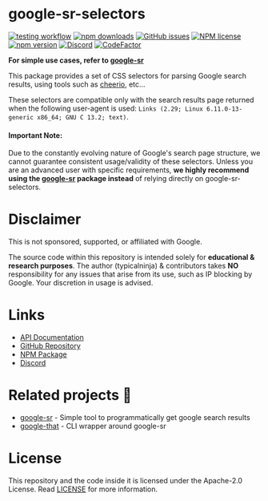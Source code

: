 # google-sr-selectors

[![testing workflow](https://github.com/typicalninja/google-sr/actions/workflows/tests.yml/badge.svg)](https://github.com/typicalninja/google-sr)
[![npm downloads](https://img.shields.io/npm/dw/google-sr-selectors)](https://www.npmjs.com/package/google-sr-selectors)
[![GitHub issues](https://img.shields.io/github/issues/typicalninja/google-sr)](https://github.com/typicalninja/google-sr/issues)
[![NPM license](https://img.shields.io/npm/l/google-sr-selectors)](https://www.npmjs.com/package/google-sr-selectors)
[![npm version](https://img.shields.io/npm/v/google-sr-selectors)](https://www.npmjs.com/package/google-sr-selectors)
[![Discord](https://img.shields.io/discord/807868280387665970)](https://discord.gg/ynwckXS9T2)
[![CodeFactor](https://www.codefactor.io/repository/github/typicalninja/google-sr/badge)](https://www.codefactor.io/repository/github/typicalninja/google-sr)

**For simple use cases, refer to [google-sr](https://github.com/typicalninja/google-sr/tree/master/packages/google-sr)**

This package provides a set of CSS selectors for parsing Google search results, using tools such as [cheerio](https://github.com/cheeriojs/cheerio), etc...

These selectors are compatible only with the search results page returned when the following user-agent is used:
`Links (2.29; Linux 6.11.0-13-generic x86_64; GNU C 13.2; text)`.

#### Important Note:
Due to the constantly evolving nature of Google's search page structure, we cannot guarantee consistent 
usage/validity of these selectors. Unless you are an advanced user with specific requirements, **we highly recommend 
using the [google-sr](https://github.com/typicalninja/google-sr/tree/master/packages/google-sr) package instead** of 
relying directly on google-sr-selectors.

# Disclaimer

This is not sponsored, supported, or affiliated with Google.

The source code within this repository is intended solely for **educational & research purposes**.
The author (typicalninja) & contributors takes **NO** responsibility for any issues that arise from its use, such as IP blocking by Google. Your discretion in usage is advised.

# Links

- [API Documentation](https://typicalninja.github.io/google-sr)
- [GitHub Repository](https://github.com/typicalninja/google-sr)
- [NPM Package](https://www.npmjs.com/package/google-sr-selectors)
- [Discord](https://discord.gg/ynwckXS9T2)


# Related projects 🥂

* [google-sr](https://g-sr.vercel.app/google/sr) - Simple tool to programmatically get google search results
* [google-that](https://g-sr.vercel.app/google/that) - CLI wrapper around google-sr

# License

This repository and the code inside it is licensed under the Apache-2.0 License. Read [LICENSE](./LICENSE) for more information.